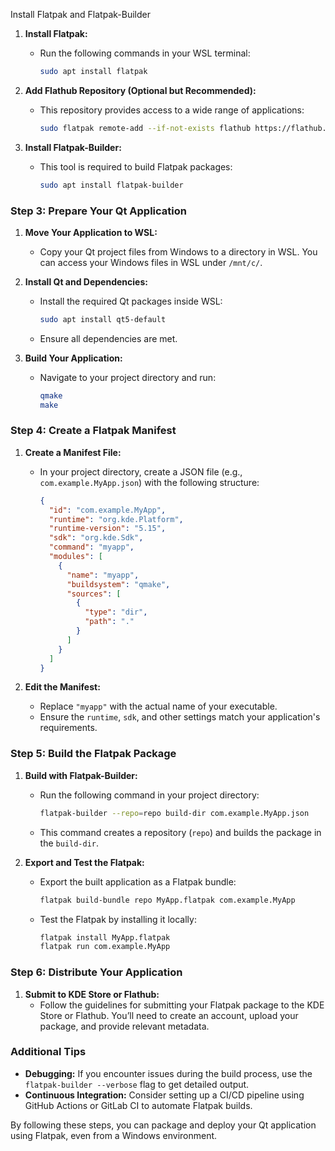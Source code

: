  Install Flatpak and Flatpak-Builder
1. **Install Flatpak:**
   - Run the following commands in your WSL terminal:
     ```bash
     sudo apt install flatpak
     ```

2. **Add Flathub Repository (Optional but Recommended):**
   - This repository provides access to a wide range of applications:
     ```bash
     sudo flatpak remote-add --if-not-exists flathub https://flathub.org/repo/flathub.flatpakrepo
     ```

3. **Install Flatpak-Builder:**
   - This tool is required to build Flatpak packages:
     ```bash
     sudo apt install flatpak-builder
     ```

### Step 3: Prepare Your Qt Application
1. **Move Your Application to WSL:**
   - Copy your Qt project files from Windows to a directory in WSL. You can access your Windows files in WSL under `/mnt/c/`.

2. **Install Qt and Dependencies:**
   - Install the required Qt packages inside WSL:
     ```bash
     sudo apt install qt5-default
     ```
   - Ensure all dependencies are met.

3. **Build Your Application:**
   - Navigate to your project directory and run:
     ```bash
     qmake
     make
     ```

### Step 4: Create a Flatpak Manifest
1. **Create a Manifest File:**
   - In your project directory, create a JSON file (e.g., `com.example.MyApp.json`) with the following structure:
     ```json
     {
       "id": "com.example.MyApp",
       "runtime": "org.kde.Platform",
       "runtime-version": "5.15",
       "sdk": "org.kde.Sdk",
       "command": "myapp",
       "modules": [
         {
           "name": "myapp",
           "buildsystem": "qmake",
           "sources": [
             {
               "type": "dir",
               "path": "."
             }
           ]
         }
       ]
     }
     ```

2. **Edit the Manifest:**
   - Replace `"myapp"` with the actual name of your executable.
   - Ensure the `runtime`, `sdk`, and other settings match your application's requirements.

### Step 5: Build the Flatpak Package
1. **Build with Flatpak-Builder:**
   - Run the following command in your project directory:
     ```bash
     flatpak-builder --repo=repo build-dir com.example.MyApp.json
     ```
   - This command creates a repository (`repo`) and builds the package in the `build-dir`.

2. **Export and Test the Flatpak:**
   - Export the built application as a Flatpak bundle:
     ```bash
     flatpak build-bundle repo MyApp.flatpak com.example.MyApp
     ```
   - Test the Flatpak by installing it locally:
     ```bash
     flatpak install MyApp.flatpak
     flatpak run com.example.MyApp
     ```

### Step 6: Distribute Your Application
1. **Submit to KDE Store or Flathub:**
   - Follow the guidelines for submitting your Flatpak package to the KDE Store or Flathub. You’ll need to create an account, upload your package, and provide relevant metadata.

### Additional Tips
- **Debugging:** If you encounter issues during the build process, use the `flatpak-builder --verbose` flag to get detailed output.
- **Continuous Integration:** Consider setting up a CI/CD pipeline using GitHub Actions or GitLab CI to automate Flatpak builds.

By following these steps, you can package and deploy your Qt application using Flatpak, even from a Windows environment.
